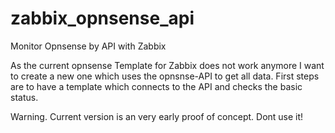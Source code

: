 # zabbix_opnsense_api
Monitor Opnsense by API with Zabbix

As the current opnsense Template for Zabbix does not work anymore I want to create a new one which uses the opnsnse-API to get all data.
First steps are to have a template which connects to the API and checks the basic status.


Warning. Current version is an very early proof of concept. Dont use it!
